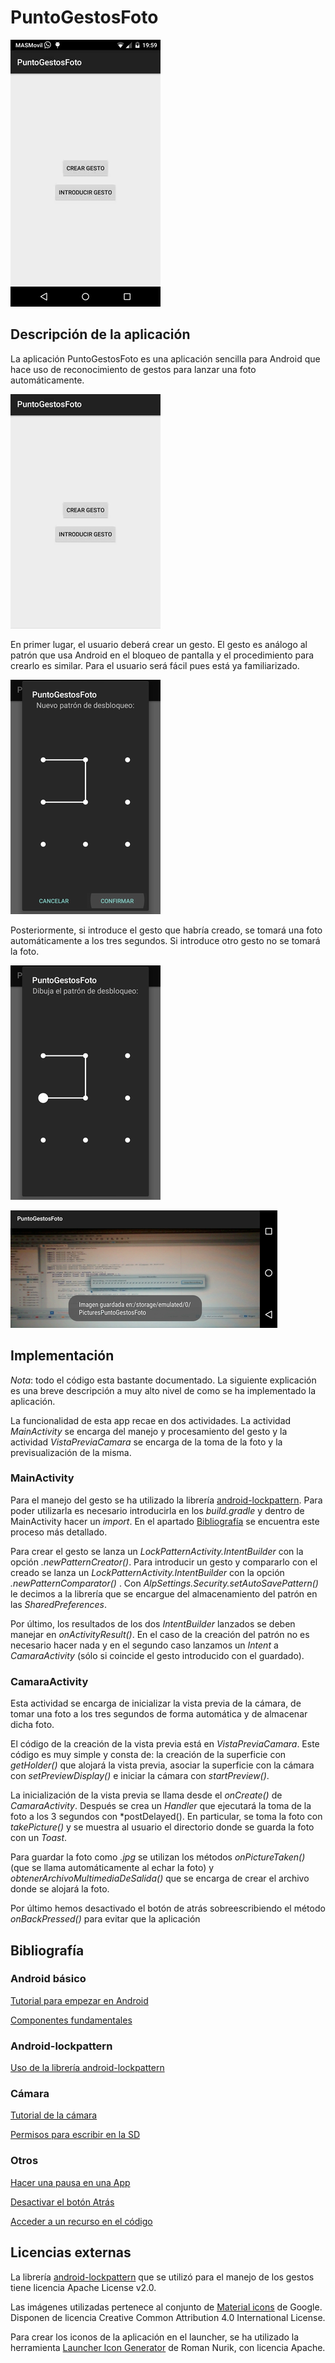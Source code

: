 # PuntoGestosFoto

![gif](ejemplo.gif)


## Descripción de la aplicación

La aplicación PuntoGestosFoto es una aplicación sencilla para Android que hace uso de reconocimiento de gestos para lanzar una foto automáticamente.

![snapshot1 -  menu](snapshot/snapshot1.png)

En primer lugar, el usuario deberá crear un gesto. El gesto es análogo al patrón que usa Android en el bloqueo de pantalla y el procedimiento para crearlo es similar. Para el usuario será fácil pues está ya familiarizado.

![snapshot2 - creación](snapshot/snapshot2.png)

Posteriormente, si introduce el gesto que habría creado, se tomará una foto automáticamente a los tres segundos. Si introduce otro gesto no se tomará la foto.

![snapshot3 - introduccion](snapshot/snapshot3.png)

![snapshot4 - foto](snapshot/snapshot4.png)


## Implementación

*Nota*: todo el código esta bastante documentado. La siguiente explicación es una breve descripción a muy alto nivel de como se ha implementado la aplicación.

La funcionalidad de esta app recae en dos actividades. La actividad *MainActivity* se encarga del manejo y procesamiento del gesto y la actividad *VistaPreviaCamara* se encarga de la toma de la foto y la previsualización de la misma.

### MainActivity

Para el manejo del gesto se ha utilizado la librería [android-lockpattern](https://bitbucket.org/haibison/android-lockpattern). Para poder utilizarla es necesario introducirla en los *build.gradle* y dentro de MainActivity hacer un *import*. En el apartado [Bibliografía](https://github.com/ranea/AppsAndroid/tree/master/PuntoGestosFoto#bibliografía) se encuentra este proceso más detallado.

Para crear el gesto se lanza un *LockPatternActivity.IntentBuilder* con la opción *.newPatternCreator()*. Para introducir un gesto y compararlo con el creado se lanza un *LockPatternActivity.IntentBuilder* con la opción *.newPatternComparator()* . Con *AlpSettings.Security.setAutoSavePattern()* le decimos a la librería que se encargue del almacenamiento del patrón en las *SharedPreferences*.

Por último, los resultados de los dos *IntentBuilder* lanzados se deben manejar en *onActivityResult()*. En el caso de la creación del patrón no es necesario hacer nada y en el segundo caso lanzamos un *Intent* a *CamaraActivity*  (sólo si coincide el gesto introducido con el guardado).


### CamaraActivity

Esta actividad se encarga de inicializar la vista previa de la cámara, de tomar una foto a los tres segundos de forma automática y de almacenar dicha foto.

El código de la creación de la vista previa está en *VistaPreviaCamara*. Este código es muy simple y consta de: la creación de la superficie con *getHolder()* que alojará la vista previa, asociar la superficie con la cámara con *setPreviewDisplay()* e iniciar la cámara con *startPreview()*.

La inicialización de la vista previa se llama desde el *onCreate()* de *CamaraActivity*. Después se crea un *Handler* que ejecutará la toma de la foto a los 3 segundos con *postDelayed(). En particular, se toma la foto con *takePicture()* y se muestra al usuario el directorio donde se guarda la foto con un *Toast*.

Para guardar la foto como *.jpg* se utilizan los métodos *onPictureTaken()* (que se llama automáticamente al echar la foto) y *obtenerArchivoMultimediaDeSalida()* que se encarga de crear el archivo donde se alojará la foto.

Por último hemos desactivado el botón de atrás sobreescribiendo el método *onBackPressed()* para evitar que la aplicación


## Bibliografía

### Android básico

[Tutorial para empezar en Android](http://developer.android.com/training/basics/firstapp/index.html)

[Componentes fundamentales](http://developer.android.com/intl/es/guide/components/fundamentals.html)

### Android-lockpattern

[Uso de la librería android-lockpattern](https://bitbucket.org/haibison/android-lockpattern/wiki/Quick-Use)

### Cámara

[Tutorial de la cámara](http://developer.android.com/intl/es/guide/topics/media/camera.html#custom-camera)

[Permisos para escribir en la SD](http://developer.android.com/intl/es/guide/topics/data/data-storage.html#filesExternal)

### Otros

[Hacer una pausa en una App](http://stackoverflow.com/questions/1520887/how-to-pause-sleep-thread-or-process-in-android)

[Desactivar el botón Atrás](http://stackoverflow.com/questions/4779954/disable-back-button-in-android)

[Acceder a un recurso en el código](http://developer.android.com/intl/es/guide/topics/resources/accessing-resources.html#ResourcesFromCode)


## Licencias externas

La librería [android-lockpattern](https://bitbucket.org/haibison/android-lockpattern) que se utilizó para el manejo de los gestos tiene licencia Apache License v2.0.

Las imágenes utilizadas pertenece al conjunto de [Material icons](https://design.google.com/icons/) de Google. Disponen de licencia Creative Common Attribution 4.0 International License.

Para crear los iconos de la aplicación en el launcher, se ha utilizado la herramienta [Launcher Icon Generator](https://romannurik.github.io/AndroidAssetStudio/icons-launcher.html) de Roman Nurik, con licencia Apache.
